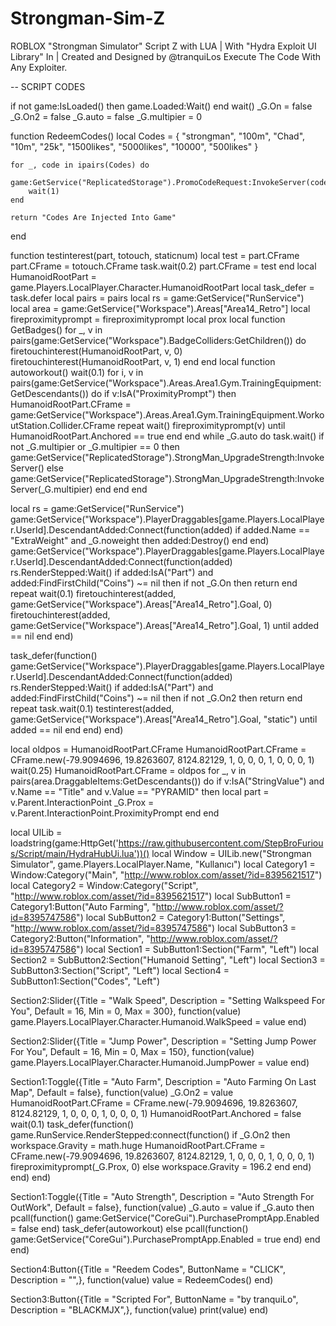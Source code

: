 # Strongman-Sim-Z

ROBLOX "Strongman Simulator" Script Z with LUA   |   With "Hydra Exploit UI Library" In   |   Created and Designed by  @tranquiLos
Execute The Code With Any Exploiter.





--
SCRIPT CODES





if not game:IsLoaded() then
	game.Loaded:Wait()
end
wait()
_G.On = false
_G.On2 = false
_G.auto = false
_G.multipier = 0

function RedeemCodes()
    local Codes = {
        "strongman",
        "100m",
        "Chad",
        "10m",
        "25k",
        "1500likes",
        "5000likes",
        "10000",
		"500likes"
    }
    
    for _, code in ipairs(Codes) do
        game:GetService("ReplicatedStorage").PromoCodeRequest:InvokeServer(code)
        wait(1)
    end

    return "Codes Are Injected Into Game"
end

function testinterest(part, totouch, staticnum)
    local test = part.CFrame
    part.CFrame = totouch.CFrame
    task.wait(0.2)
    part.CFrame = test
end
local HumanoidRootPart = game.Players.LocalPlayer.Character.HumanoidRootPart
local task_defer = task.defer
local pairs = pairs
local rs = game:GetService("RunService")
local area = game:GetService("Workspace").Areas["Area14_Retro"]
local fireproximityprompt = fireproximityprompt
local prox
local function GetBadges()
	for _, v in pairs(game:GetService("Workspace").BadgeColliders:GetChildren()) do
		firetouchinterest(HumanoidRootPart, v, 0)
		firetouchinterest(HumanoidRootPart, v, 1)
	end
end
local function autoworkout()
	wait(0.1)
	for i, v in pairs(game:GetService("Workspace").Areas.Area1.Gym.TrainingEquipment:GetDescendants()) do
		if v:IsA("ProximityPrompt") then
			HumanoidRootPart.CFrame = game:GetService("Workspace").Areas.Area1.Gym.TrainingEquipment.WorkoutStation.Collider.CFrame
			repeat
				wait()
				fireproximityprompt(v)
			until HumanoidRootPart.Anchored == true
		end
	end
	while _G.auto do
		task.wait()
		if not _G.multipier or _G.multipier == 0 then
			game:GetService("ReplicatedStorage").StrongMan_UpgradeStrength:InvokeServer()
		else
			game:GetService("ReplicatedStorage").StrongMan_UpgradeStrength:InvokeServer(_G.multipier)
		end
	end
end

local rs = game:GetService("RunService")
game:GetService("Workspace").PlayerDraggables[game.Players.LocalPlayer.UserId].DescendantAdded:Connect(function(added)
	if added.Name == "ExtraWeight" and _G.noweight then
		added:Destroy()
	end
end)
game:GetService("Workspace").PlayerDraggables[game.Players.LocalPlayer.UserId].DescendantAdded:Connect(function(added)
	rs.RenderStepped:Wait()
	if added:IsA("Part") and added:FindFirstChild("Coins") ~= nil then
		if not _G.On then
			return
		end
		repeat
			wait(0.1)
			firetouchinterest(added, game:GetService("Workspace").Areas["Area14_Retro"].Goal, 0)
			firetouchinterest(added, game:GetService("Workspace").Areas["Area14_Retro"].Goal, 1)
		until added == nil
	end
end)

task_defer(function()
    game:GetService("Workspace").PlayerDraggables[game.Players.LocalPlayer.UserId].DescendantAdded:Connect(function(added)
	rs.RenderStepped:Wait()
	if added:IsA("Part") and added:FindFirstChild("Coins") ~= nil then
		if not _G.On2 then
			return
		end
		repeat
			task.wait(0.1)
			testinterest(added, game:GetService("Workspace").Areas["Area14_Retro"].Goal, "static")
		until added == nil
	end
end)
end)

local oldpos = HumanoidRootPart.CFrame
HumanoidRootPart.CFrame = CFrame.new(-79.9094696, 19.8263607, 8124.82129, 1, 0, 0, 0, 1, 0, 0, 0, 1)
wait(0.25)
HumanoidRootPart.CFrame = oldpos
for _, v in pairs(area.DraggableItems:GetDescendants()) do
	if v:IsA("StringValue") and v.Name == "Title" and v.Value == "PYRAMID" then
		local part = v.Parent.InteractionPoint
		_G.Prox = v.Parent.InteractionPoint.ProximityPrompt
	end
end



local UILib = loadstring(game:HttpGet('https://raw.githubusercontent.com/StepBroFurious/Script/main/HydraHubUi.lua'))()
local Window = UILib.new("Strongman Simulator", game.Players.LocalPlayer.Name, "Kullanıcı")
local Category1 = Window:Category("Main", "http://www.roblox.com/asset/?id=8395621517")
local Category2 = Window:Category("Script", "http://www.roblox.com/asset/?id=8395621517")
local SubButton1 = Category1:Button("Auto Farming", "http://www.roblox.com/asset/?id=8395747586")
local SubButton2 = Category1:Button("Settings", "http://www.roblox.com/asset/?id=8395747586")
local SubButton3 = Category2:Button("Information", "http://www.roblox.com/asset/?id=8395747586")
local Section1 = SubButton1:Section("Farm", "Left")
local Section2 = SubButton2:Section("Humanoid Setting", "Left")
local Section3 = SubButton3:Section("Script", "Left")
local Section4 = SubButton1:Section("Codes", "Left")

Section2:Slider({Title = "Walk Speed", Description = "Setting Walkspeed For You", Default = 16, Min = 0, Max = 300}, function(value)
    game.Players.LocalPlayer.Character.Humanoid.WalkSpeed = value
end)

Section2:Slider({Title = "Jump Power", Description = "Setting Jump Power For You", Default = 16, Min = 0, Max = 150}, function(value)
    game.Players.LocalPlayer.Character.Humanoid.JumpPower = value
end)

Section1:Toggle({Title = "Auto Farm", Description = "Auto Farming On Last Map", Default = false}, function(value)
	_G.On2 = value
	HumanoidRootPart.CFrame = CFrame.new(-79.9094696, 19.8263607, 8124.82129, 1, 0, 0, 0, 1, 0, 0, 0, 1)
	HumanoidRootPart.Anchored = false
	wait(0.1)
	task_defer(function()
		game.RunService.RenderStepped:connect(function()
			if _G.On2 then
			    workspace.Gravity = math.huge
			    HumanoidRootPart.CFrame = CFrame.new(-79.9094696, 19.8263607, 8124.82129, 1, 0, 0, 0, 1, 0, 0, 0, 1)
			    fireproximityprompt(_G.Prox, 0)
			else
			    workspace.Gravity = 196.2 
		    end
		end)
	end)
end)

Section1:Toggle({Title = "Auto Strength", Description = "Auto Strength For OutWork", Default = false}, function(value)
    _G.auto = value
    if _G.auto then
        pcall(function() game:GetService("CoreGui").PurchasePromptApp.Enabled = false end)
        task_defer(autoworkout)
    else
            pcall(function() game:GetService("CoreGui").PurchasePromptApp.Enabled = true end)
    end
end)

Section4:Button({Title = "Reedem Codes", ButtonName = "CLICK", Description = "",}, function(value)
    value = RedeemCodes()
end)

Section3:Button({Title = "Scripted For", ButtonName = "by tranquiLo", Description = "BLACKMJX",}, function(value)
    print(value)
end)
